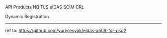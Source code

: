 API Products
NB TLS
eIDAS
SCIM
CRL

Dynamic Registration


----

ref to: https://github.com/yuriylesyuk/eidas-x509-for-psd2
